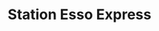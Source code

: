 ---
title: "Station Esso Express"
url: /saint-jacques-de-la-lande/station-esso-express/
shop: Lebensmittel
---